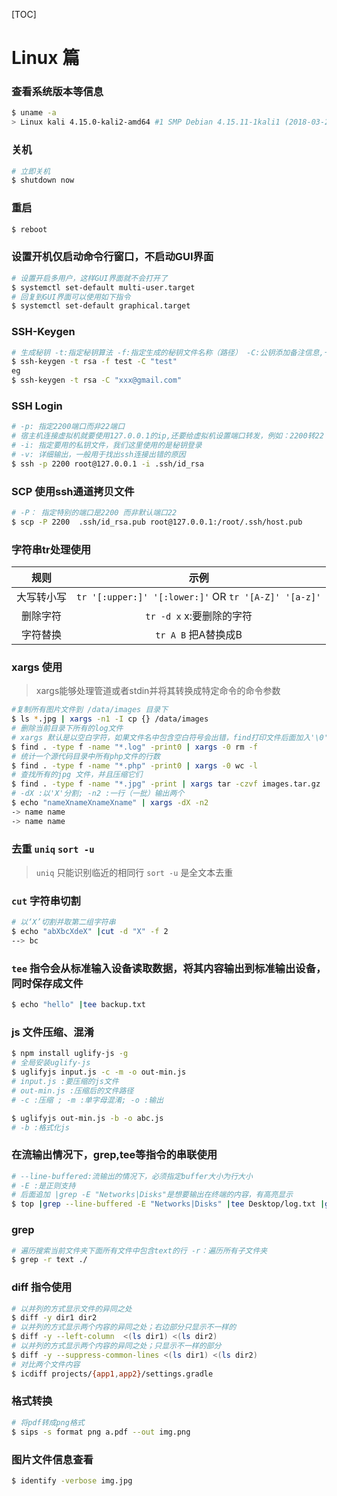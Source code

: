[TOC]

# Linux 篇

### 查看系统版本等信息
```sh
$ uname -a
> Linux kali 4.15.0-kali2-amd64 #1 SMP Debian 4.15.11-1kali1 (2018-03-21) x86_64 GNU/Linux
```

### 关机
```sh
# 立即关机
$ shutdown now
```

### 重启
```sh
$ reboot
```

### 设置开机仅启动命令行窗口，不启动GUI界面
```sh
# 设置开启多用户，这样GUI界面就不会打开了
$ systemctl set-default multi-user.target
# 回复到GUI界面可以使用如下指令
$ systemctl set-default graphical.target
```
### SSH-Keygen
```sh
# 生成秘钥 -t:指定秘钥算法 -f:指定生成的秘钥文件名称（路径） -C:公钥添加备注信息,一般会添加邮箱地址
$ ssh-keygen -t rsa -f test -C "test"
eg
$ ssh-keygen -t rsa -C "xxx@gmail.com"
```

### SSH Login
```sh
# -p: 指定2200端口而非22端口
# 宿主机连接虚拟机就要使用127.0.0.1的ip,还要给虚拟机设置端口转发，例如：2200转22 
# -i: 指定要用的私钥文件，我们这里使用的是秘钥登录
# -v: 详细输出，一般用于找出ssh连接出错的原因
$ ssh -p 2200 root@127.0.0.1 -i .ssh/id_rsa
```

### SCP 使用ssh通道拷贝文件
```sh
# -P： 指定特别的端口是2200 而非默认端口22
$ scp -P 2200  .ssh/id_rsa.pub root@127.0.0.1:/root/.ssh/host.pub
```


### 字符串tr处理使用

|  规则   |                    示例                    |
| :---: | :--------------------------------------: |
| 大写转小写 | `tr '[:upper:]' '[:lower:]'` OR `tr '[A-Z]' '[a-z]'` |
| 删除字符  |           `tr -d x`  x:要删除的字符            |
| 字符替换  |             `tr A B`  把A替换成B             |

### xargs 使用
> xargs能够处理管道或者stdin并将其转换成特定命令的命令参数

```bash
#复制所有图片文件到 /data/images 目录下
$ ls *.jpg | xargs -n1 -I cp {} /data/images
# 删除当前目录下所有的log文件
# xargs 默认是以空白字符，如果文件名中包含空白符号会出错，find打印文件后面加入'\0',xargs 以 '\0'分割就可以解决这个问题
$ find . -type f -name "*.log" -print0 | xargs -0 rm -f
# 统计一个源代码目录中所有php文件的行数
$ find . -type f -name "*.php" -print0 | xargs -0 wc -l
# 查找所有的jpg 文件，并且压缩它们
$ find . -type f -name "*.jpg" -print | xargs tar -czvf images.tar.gz
# -dX :以'X'分割; -n2 :一行（一批）输出两个
$ echo "nameXnameXnameXname" | xargs -dX -n2
-> name name
-> name name
```

### 去重 `uniq` `sort -u`
> `uniq`  只能识别临近的相同行
> `sort -u` 是全文本去重

### `cut` 字符串切割
```bash
# 以‘X’切割并取第二组字符串
$ echo "abXbcXdeX" |cut -d "X" -f 2
--> bc
```
### `tee` 指令会从标准输入设备读取数据，将其内容输出到标准输出设备，同时保存成文件
```bash
$ echo "hello" |tee backup.txt
```

### js 文件压缩、混淆
```sh
$ npm install uglify-js -g 
# 全局安装uglify-js
$ uglifyjs input.js -c -m -o out-min.js
# input.js :要压缩的js文件
# out-min.js :压缩后的文件路径
# -c :压缩 ; -m :单字母混淆; -o :输出

$ uglifyjs out-min.js -b -o abc.js
# -b :格式化js
```

### 在流输出情况下，grep,tee等指令的串联使用
```sh
# --line-buffered:流输出的情况下，必须指定buffer大小为行大小
# -E :是正则支持
# 后面追加 |grep -E "Networks|Disks"是想要输出在终端的内容，有高亮显示
$ top |grep --line-buffered -E "Networks|Disks" |tee Desktop/log.txt |grep --line-buffered -E "Networks|Disks"
```

### grep
```sh
# 遍历搜索当前文件夹下面所有文件中包含text的行 -r：遍历所有子文件夹
$ grep -r text ./
```

### diff 指令使用
```sh
# 以并列的方式显示文件的异同之处
$ diff -y dir1 dir2
# 以并列的方式显示两个内容的异同之处；右边部分只显示不一样的
$ diff -y --left-column  <(ls dir1) <(ls dir2)
# 以并列的方式显示两个内容的异同之处；只显示不一样的部分
$ diff -y --suppress-common-lines <(ls dir1) <(ls dir2)
# 对比两个文件内容
$ icdiff projects/{app1,app2}/settings.gradle
```
### 格式转换
```sh
# 将pdf转成png格式
$ sips -s format png a.pdf --out img.png
```
### 图片文件信息查看
```sh
$ identify -verbose img.jpg
```